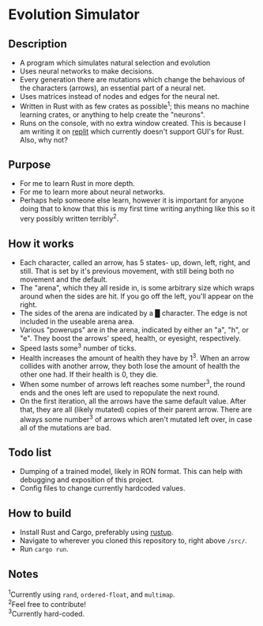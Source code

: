 # Evolution Simulator

## Description
- A program which simulates natural selection and evolution
- Uses neural networks to make decisions.
- Every generation there are mutations which change the behavious of the characters (arrows), an essential part of a neural net.
- Uses matrices instead of nodes and edges for the neural net.
- Written in Rust with as few crates as possible<sup>1</sup>; this means no machine learning crates, or anything to help create the "neurons".
- Runs on the console, with no extra window created. This is because I am writing it on [replit](https://replit.com/) which currently doesn't support GUI's for Rust. Also, why not?

## Purpose
- For me to learn Rust in more depth.
- For me to learn more about neural networks.
- Perhaps help someone else learn, however it is important for anyone doing that to know that this is my first time writing anything like this so it very possibly written terribly<sup>2</sup>.

## How it works
- Each character, called an arrow, has 5 states- up, down, left, right, and still. That is set by it's previous movement, with still being both no movement and the default.
- The "arena", which they all reside in, is some arbitrary size which wraps around when the sides are hit. If you go off the left, you'll appear on the right.
- The sides of the arena are indicated by a █ character. The edge is not included in the useable arena area.
- Various "powerups" are in the arena, indicated by either an "a", "h", or "e". They boost the arrows' speed, health, or eyesight, respectively.
- Speed lasts some<sup>3</sup> number of ticks.
- Health increases the amount of health they have by 1<sup>3</sup>. When an arrow collides with another arrow, they both lose the amount of health the other one had. If their health is 0, they die.
- When some number of arrows left reaches some number<sup>3</sup>, the round ends and the ones left are used to repopulate the next round.
- On the first iteration, all the arrows have the same default value. After that, they are all (likely mutated) copies of their parent arrow. There are always some number<sup>3</sup> of arrows which aren't mutated left over, in case all of the mutations are bad.

## Todo list
- Dumping of a trained model, likely in RON format. This can help with debugging and exposition of this project.
- Config files to change currently hardcoded values.

## How to build
- Install Rust and Cargo, preferably using [rustup](https://rustup.rs/).
- Navigate to wherever you cloned this repository to, right above `/src/`.
- Run `cargo run`.


## Notes
<sup>1</sup>Currently using `rand`, `ordered-float`, and `multimap`.  
<sup>2</sup>Feel free to contribute!  
<sup>3</sup>Currently hard-coded.
